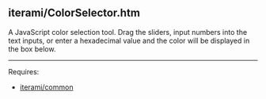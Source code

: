 iterami/ColorSelector.htm
-------------------------

A JavaScript color selection tool. Drag the sliders, input numbers into the text inputs, or enter a hexadecimal value and the color will be displayed in the box below.

---

Requires:
* [iterami/common](https://github.com/iterami/common)
